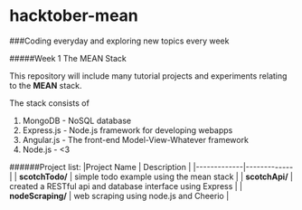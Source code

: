 hacktober-mean
==============

###Coding everyday and exploring new topics every week

#####Week 1 The MEAN Stack

This repository will include many tutorial projects and experiments relating to the **MEAN** stack.

The stack consists of 

1. MongoDB - NoSQL database 
2. Express.js - Node.js framework for developing webapps
3. Angular.js - The front-end Model-View-Whatever framework
4. Node.js - <3


######Project list:
|Project Name | Description | 
|-------------|-------------|
| **scotchTodo/** | simple todo example using the mean stack |
| **scotchApi/** | created a RESTful api and database interface using Express |
| **nodeScraping/** | web scraping using node.js and Cheerio |
